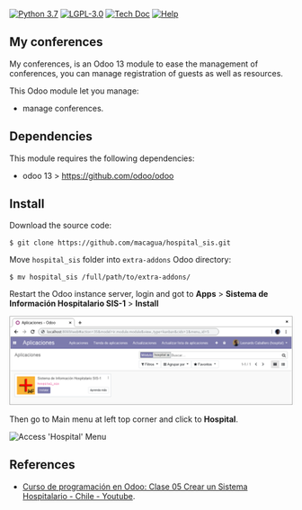 [![Python 3.7](https://img.shields.io/badge/Python-3.7-blue)](https://www.python.org/downloads/release/python-375/)
[![LGPL-3.0](https://img.shields.io/github/license/macagua/hospital_sis.svg)](https://github.com/macagua/hospital_sis/blob/master/LICENSE)
[![Tech Doc](http://img.shields.io/badge/master-docs-875A7B.svg?style=flat&colorA=8F8F8F)](https://www.youtube.com/watch?v=ibwZs-dL5H8)
[![Help](http://img.shields.io/badge/master-help-875A7B.svg?style=flat&colorA=8F8F8F)](https://www.odoo.com/forum/help-1)

My conferences
--------------

My conferences, is an Odoo 13 module to ease the management of conferences, 
you can manage registration of guests as well as resources.

This Odoo module let you manage:

- manage conferences.


Dependencies
------------

This module requires the following dependencies:

- odoo 13 > https://github.com/odoo/odoo


Install
-------

Download the source code:

```
$ git clone https://github.com/macagua/hospital_sis.git
```

Move ``hospital_sis`` folder into ``extra-addons`` Odoo directory:

```
$ mv hospital_sis /full/path/to/extra-addons/
```

Restart the Odoo instance server, login and got to **Apps** > **Sistema de Información Hospitalario SIS-1** > **Install**

![Install 'Sistema de Información Hospitalario SIS-1' Module](https://raw.githubusercontent.com/macagua/hospital_sis/master/static/description/install_module.png "Install 'Sistema de Información Hospitalario SIS-1' Module")

Then go to Main menu at left top corner and click to **Hospital**.

![Access 'Hospital' Menu](https://raw.githubusercontent.com/macagua/hospital_sis/master/static/description/manage_hospital.png "Access 'Hospital' Menu")


References
----------

- [Curso de programación en Odoo: Clase 05 Crear un Sistema Hospitalario - Chile - Youtube](https://www.youtube.com/watch?v=ibwZs-dL5H8).
